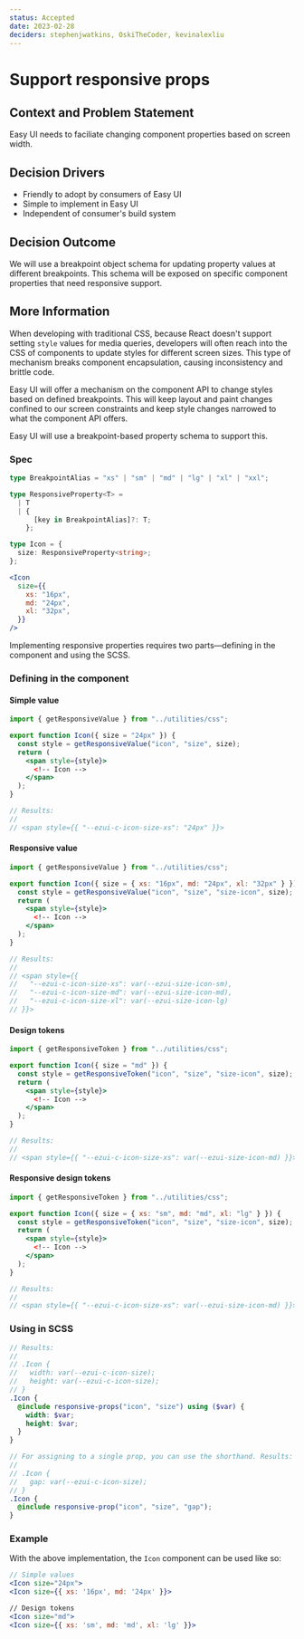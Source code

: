 ```yaml
---
status: Accepted
date: 2023-02-28
deciders: stephenjwatkins, OskiTheCoder, kevinalexliu
---
```


# Support responsive props

## Context and Problem Statement

Easy UI needs to faciliate changing component properties based on screen width.

## Decision Drivers

- Friendly to adopt by consumers of Easy UI
- Simple to implement in Easy UI
- Independent of consumer's build system

## Decision Outcome

We will use a breakpoint object schema for updating property values at different breakpoints. This schema will be exposed on specific component properties that need responsive support.

## More Information

When developing with traditional CSS, because React doesn't support setting `style` values for media queries, developers will often reach into the CSS of components to update styles for different screen sizes. This type of mechanism breaks component encapsulation, causing inconsistency and brittle code.

Easy UI will offer a mechanism on the component API to change styles based on defined breakpoints. This will keep layout and paint changes confined to our screen constraints and keep style changes narrowed to what the component API offers.

Easy UI will use a breakpoint-based property schema to support this.

### Spec

```typescript
type BreakpointAlias = "xs" | "sm" | "md" | "lg" | "xl" | "xxl";

type ResponsiveProperty<T> =
  | T
  | {
      [key in BreakpointAlias]?: T;
    };

type Icon = {
  size: ResponsiveProperty<string>;
};
```

```jsx
<Icon
  size={{
    xs: "16px",
    md: "24px",
    xl: "32px",
  }}
/>
```

Implementing responsive properties requires two parts—defining in the component and using the SCSS.

### Defining in the component

#### Simple value

```jsx
import { getResponsiveValue } from "../utilities/css";

export function Icon({ size = "24px" }) {
  const style = getResponsiveValue("icon", "size", size);
  return (
    <span style={style}>
      <!-- Icon -->
    </span>
  );
}

// Results:
//
// <span style={{ "--ezui-c-icon-size-xs": "24px" }}>
```

#### Responsive value

```jsx
import { getResponsiveValue } from "../utilities/css";

export function Icon({ size = { xs: "16px", md: "24px", xl: "32px" } }) {
  const style = getResponsiveValue("icon", "size", "size-icon", size);
  return (
    <span style={style}>
      <!-- Icon -->
    </span>
  );
}

// Results:
//
// <span style={{
//   "--ezui-c-icon-size-xs": var(--ezui-size-icon-sm),
//   "--ezui-c-icon-size-md": var(--ezui-size-icon-md),
//   "--ezui-c-icon-size-xl": var(--ezui-size-icon-lg)
// }}>
```

#### Design tokens

```jsx
import { getResponsiveToken } from "../utilities/css";

export function Icon({ size = "md" }) {
  const style = getResponsiveToken("icon", "size", "size-icon", size);
  return (
    <span style={style}>
      <!-- Icon -->
    </span>
  );
}

// Results:
//
// <span style={{ "--ezui-c-icon-size-xs": var(--ezui-size-icon-md) }}>
```

#### Responsive design tokens

```jsx
import { getResponsiveToken } from "../utilities/css";

export function Icon({ size = { xs: "sm", md: "md", xl: "lg" } }) {
  const style = getResponsiveToken("icon", "size", "size-icon", size);
  return (
    <span style={style}>
      <!-- Icon -->
    </span>
  );
}

// Results:
//
// <span style={{ "--ezui-c-icon-size-xs": var(--ezui-size-icon-md) }}>
```

### Using in SCSS

```scss
// Results:
//
// .Icon {
//   width: var(--ezui-c-icon-size);
//   height: var(--ezui-c-icon-size);
// }
.Icon {
  @include responsive-props("icon", "size") using ($var) {
    width: $var;
    height: $var;
  }
}

// For assigning to a single prop, you can use the shorthand. Results:
//
// .Icon {
//   gap: var(--ezui-c-icon-size);
// }
.Icon {
  @include responsive-prop("icon", "size", "gap");
}
```

### Example

With the above implementation, the `Icon` component can be used like so:

```jsx
// Simple values
<Icon size="24px">
<Icon size={{ xs: '16px', md: '24px' }}>

// Design tokens
<Icon size="md">
<Icon size={{ xs: 'sm', md: 'md', xl: 'lg' }}>
```
